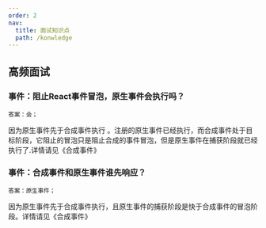 ```yaml
---
order: 2  
nav:
  title: 面试知识点
  path: /konwledge
---
```


## 高频面试

### 事件：阻止React事件冒泡，原生事件会执行吗？
`答案：会；`

因为原生事件先于合成事件执行 。注册的原生事件已经执行，而合成事件处于目标阶段，它阻止的冒泡只是阻止合成的事件冒泡，但是原生事件在捕获阶段就已经执行了.详情请见《合成事件》

### 事件：合成事件和原生事件谁先响应？
`答案：原生事件；`

因为原生事件先于合成事件执行，且原生事件的捕获阶段是快于合成事件的冒泡阶段。详情请见《合成事件》